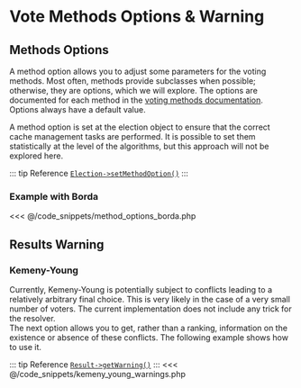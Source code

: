 # Vote Methods Options & Warning

## Methods Options
A method option allows you to adjust some parameters for the voting methods. Most often, methods provide subclasses when possible; otherwise, they are options, which we will explore. The options are documented for each method in the [voting methods documentation](/gh/VotingMethods). Options always have a default value.

A method option is set at the election object to ensure that the correct cache management tasks are performed. It is possible to set them statistically at the level of the algorithms, but this approach will not be explored here.

::: tip Reference
[`Election->setMethodOption()`](/api-reference/Election%20Class/Election--setMethodOption) 
:::
### Example with Borda
<<< @/code_snippets/method_options_borda.php

## Results Warning

### Kemeny-Young
Currently, Kemeny-Young is potentially subject to conflicts leading to a relatively arbitrary final choice. This is very likely in the case of a very small number of voters. The current implementation does not include any trick for the resolver.   
The next option allows you to get, rather than a ranking, information on the existence or absence of these conflicts. The following example shows how to use it.   

::: tip Reference
[`Result->getWarning()`](/api-reference/Result%20Class/Result--getWarning)
:::
<<< @/code_snippets/kemeny_young_warnings.php